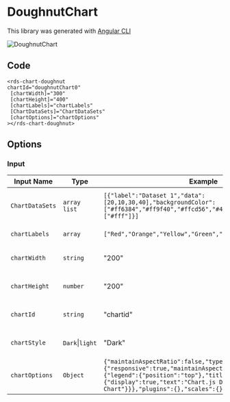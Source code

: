 # DoughnutChart

This library was generated with [Angular CLI](https://github.com/angular/angular-cli)

<p align="left">
<img src="../../assets/DoughnutChart.png" alt="DoughnutChart"/>
<p/>

## Code




`<rds-chart-doughnut`  
  `chartId="doughnutChart0"`  
 ` [chartWidth]="300"`  
 ` [chartHeight]="400"`  
 ` [chartLabels]="chartLabels"`  
 ` [ChartDataSets]="ChartDataSets"`  
 ` [chartOptions]="chartOptions"`  
`></rds-chart-doughnut>`  

## Options
### Input
<!-- prettier-ignore -->
| Input Name                  | Type                             |Example| Description                                                                  |
| --------------------------- | -------------------------------- |------------| ---------------------------------------------------------------------------- |
| `ChartDataSets`             | `array list`        |`[{"label":"Dataset 1","data":[20,10,30,40],"backgroundColor":["#ff6384","#ff9f40","#ffcd56","#4bc0c0"],"borderColor":["#fff"]}]`|Data set of the Doughnut Chart
| `chartLabels`               | `array`                          | `["Red","Orange","Yellow","Green","Blue"]`|Specify chart labels|
| `chartWidth`                |  `string`                       | "200"|Specify the width of the chart|
| `chartHeight`                |  `number`                       | "200"|Specify the width of the chart|
| `chartId`                |  `string`                       | "chartid"|Specify the ID of the chart|
| `chartStyle`                |  `Dark`\|`light`                       | "Dark"|Specify the style of the chart|
|`chartOptions`|`Object`|`{"maintainAspectRatio":false,"type":"doughnut","options":{"responsive":true,"maintainAspectRatio":false,"plugins":{"legend":{"position":"top"},"title":{"display":true,"text":"Chart.js Doughnut Chart"}}},"plugins":{},"scales":{}}`|Chart options|

